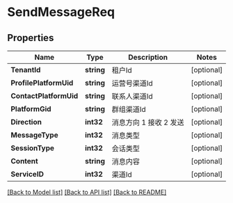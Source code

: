 # SendMessageReq

## Properties

Name | Type | Description | Notes
------------ | ------------- | ------------- | -------------
**TenantId** | **string** | 租户Id | [optional] 
**ProfilePlatformUid** | **string** | 运营号渠道Id | [optional] 
**ContactPlatformUid** | **string** | 联系人渠道Id | [optional] 
**PlatformGid** | **string** | 群组渠道Id | [optional] 
**Direction** | **int32** | 消息方向 1 接收 2 发送 | [optional] 
**MessageType** | **int32** | 消息类型 | [optional] 
**SessionType** | **int32** | 会话类型 | [optional] 
**Content** | **string** | 消息内容 | [optional] 
**ServiceID** | **int32** | 渠道Id | [optional] 

[[Back to Model list]](../README.md#documentation-for-models) [[Back to API list]](../README.md#documentation-for-api-endpoints) [[Back to README]](../README.md)


